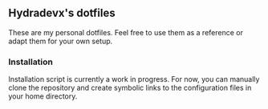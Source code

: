 ## Hydradevx's dotfiles

These are my personal dotfiles. Feel free to use them as a reference or adapt them for your own setup.

### Installation

Installation script is currently a work in progress. For now, you can manually clone the repository and create symbolic links to the configuration files in your home directory.